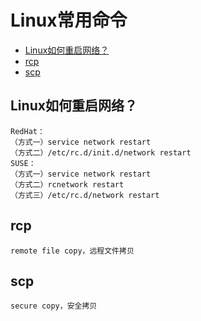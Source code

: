 # Linux常用命令
* [Linux如何重启网络？](#anchor1)
* [rcp](#rcp)
* [scp](#scp)

## <a name="anchor1">Linux如何重启网络？</a>
```
RedHat：
（方式一）service network restart
（方式二）/etc/rc.d/init.d/network restart
SUSE：
（方式一）service network restart
（方式二）rcnetwork restart
（方式三）/etc/rc.d/network restart
```

## rcp
```
remote file copy，远程文件拷贝

```

## scp
```
secure copy，安全拷贝

```
